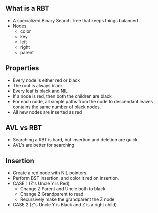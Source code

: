## What is a RBT
- A specialized Binary Search Tree that keeps things balanced
- Nodes:
	- color
	- key
	- left
	- right
	- parent
## Properties
- Every node is either red or black
- The root is always black
- Every leaf is black and NIL
- If a node is red, then both the children are black
- For each node, all simple paths from the node to descendant leaves contains the same number of black nodes.
- All new nodes are inserted as red
## AVL vs RBT
- Searching a RBT is hard, but insertion and deletion are quick.
- AVL's are better for searching
## Insertion
- Create a red node with NIL pointers.
- Perform BST insertion, and color it red on insertion.
- CASE 1 (Z's Uncle Y is Red)
	- Change Z Parent and Uncle both to black
	- Change Z Grandparent to read
	- Recursively make the grandparent the Z node
- CASE 2 (Z's Uncle Y is Black and Z is a right child)